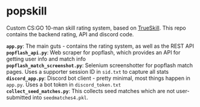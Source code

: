 # popskill
Custom CS:GO 10-man skill rating system, based on [TrueSkill](https://trueskill.org/). This repo contains the backend rating, API and discord code.

**`app.py`**: The main guts - contains the rating system, as well as the REST API  
**`popflash_api.py`**: Web scraper for popflash, which provides an API for getting user info and match info  
**`popflash_match_screenshot.py`**: Selenium screenshotter for popflash match pages. Uses a supporter session ID in `sid.txt` to capture all stats  
**`discord_app.py`**: Discord bot client - pretty minimal, most things happen in `app.py`. Uses a bot token in `discord_token.txt`  
**`collect_seed_matches.py`**: This collects seed matches which are not user-submitted into `seedmatches4.pkl`.

